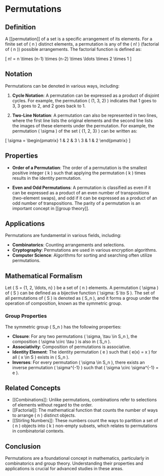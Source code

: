 
# Permutations

## Definition
A [[permutation]] of a set is a specific arrangement of its elements. For a finite set of \( n \) distinct elements, a permutation is any of the \( n! \) (factorial of \( n \)) possible arrangements. The factorial function is defined as:

\[
n! = n \times (n-1) \times (n-2) \times \ldots \times 2 \times 1
\]

## Notation
Permutations can be denoted in various ways, including:

1. **Cycle Notation**: A permutation can be expressed as a product of disjoint cycles. For example, the permutation \( (1, 3, 2) \) indicates that 1 goes to 3, 3 goes to 2, and 2 goes back to 1.

2. **Two-Line Notation**: A permutation can also be represented in two lines, where the first line lists the original elements and the second line lists the images of these elements under the permutation. For example, the permutation \( \sigma \) of the set \( \{1, 2, 3\} \) can be written as:

\[
\sigma = \begin{pmatrix}
1 & 2 & 3 \\
3 & 1 & 2
\end{pmatrix}
\]

## Properties
- **Order of a Permutation**: The order of a permutation is the smallest positive integer \( k \) such that applying the permutation \( k \) times results in the identity permutation. 

- **Even and Odd Permutations**: A permutation is classified as even if it can be expressed as a product of an even number of transpositions (two-element swaps), and odd if it can be expressed as a product of an odd number of transpositions. The parity of a permutation is an important concept in [[group theory]].

## Applications
Permutations are fundamental in various fields, including:

- **Combinatorics**: Counting arrangements and selections.
- **Cryptography**: Permutations are used in various encryption algorithms.
- **Computer Science**: Algorithms for sorting and searching often utilize permutations.

## Mathematical Formalism
Let \( S = \{1, 2, \ldots, n\} \) be a set of \( n \) elements. A permutation \( \sigma \) of \( S \) can be defined as a bijective function \( \sigma: S \to S \). The set of all permutations of \( S \) is denoted as \( S_n \), and it forms a group under the operation of composition, known as the symmetric group.

### Group Properties
The symmetric group \( S_n \) has the following properties:

- **Closure**: For any two permutations \( \sigma, \tau \in S_n \), the composition \( \sigma \circ \tau \) is also in \( S_n \).
- **Associativity**: Composition of permutations is associative.
- **Identity Element**: The identity permutation \( e \) such that \( e(x) = x \) for all \( x \in S \) exists in \( S_n \).
- **Inverses**: For every permutation \( \sigma \in S_n \), there exists an inverse permutation \( \sigma^{-1} \) such that \( \sigma \circ \sigma^{-1} = e \).

## Related Concepts
- [[Combinations]]: Unlike permutations, combinations refer to selections of elements without regard to the order.
- [[Factorial]]: The mathematical function that counts the number of ways to arrange \( n \) distinct objects.
- [[Stirling Numbers]]: These numbers count the ways to partition a set of \( n \) objects into \( k \) non-empty subsets, which relates to permutations in combinatorial contexts.

## Conclusion
Permutations are a foundational concept in mathematics, particularly in combinatorics and group theory. Understanding their properties and applications is crucial for advanced studies in these areas.
